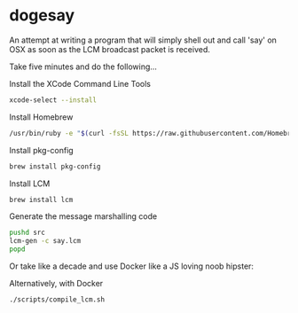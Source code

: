 # dogesay

An attempt at writing a program that will simply shell out and call 'say' on
OSX as soon as the LCM broadcast packet is received.

Take five minutes and do the following...

Install the XCode Command Line Tools

```bash
xcode-select --install
```

Install Homebrew

```bash
/usr/bin/ruby -e "$(curl -fsSL https://raw.githubusercontent.com/Homebrew/install/master/install)"
```

Install pkg-config

```bash
brew install pkg-config
```

Install LCM

```bash
brew install lcm
```

Generate the message marshalling code

```bash
pushd src
lcm-gen -c say.lcm
popd
```

Or take like a decade and use Docker like a JS loving noob hipster:

Alternatively, with Docker

```bash
./scripts/compile_lcm.sh
```
